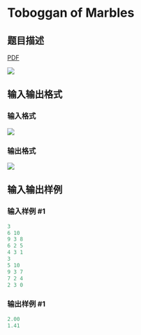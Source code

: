 # Toboggan of Marbles

## 题目描述

[problemUrl]: https://uva.onlinejudge.org/index.php?option=com_onlinejudge&Itemid=8&category=279&page=show_problem&problem=3927

[PDF](https://uva.onlinejudge.org/external/124/p12483.pdf)

![](https://cdn.luogu.com.cn/upload/vjudge_pic/UVA12483/3b8fa6fb3137dd9ea7e72cb13de349eb8bf2de65.png)

## 输入输出格式

### 输入格式

![](https://cdn.luogu.com.cn/upload/vjudge_pic/UVA12483/3627330439a329a97432c027f412213081b2eee2.png)

### 输出格式

![](https://cdn.luogu.com.cn/upload/vjudge_pic/UVA12483/48723f3610adbc899e35c4edd711ede673489c94.png)

## 输入输出样例

### 输入样例 #1

```cpp
3
6 10
9 3 8
6 2 5
4 3 1
3
5 10
9 3 7
7 2 4
2 3 0
```


### 输出样例 #1

```cpp
2.00
1.41
```


